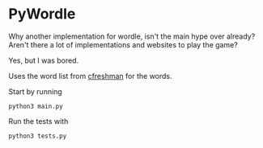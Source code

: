 PyWordle
===============

Why another implementation for wordle, isn't the main hype over already? Aren't there a lot of implementations and websites to play the game?

Yes, but I was bored.

Uses the word list from [cfreshman](https://gist.github.com/cfreshman/a03ef2cba789d8cf00c08f767e0fad7b) for the words.

Start by running
```
python3 main.py
```

Run the tests with
```
python3 tests.py
```
